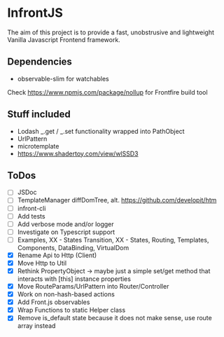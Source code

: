 # InfrontJS

The aim of this project is to provide a fast, unobstrusive and lightweight Vanilla Javascript Frontend framework.

## Dependencies

- observable-slim for watchables

Check
https://www.npmjs.com/package/nollup
for Frontfire build tool


## Stuff included

- Lodash _.get / _.set functionality wrapped into PathObject
- UrlPattern
- microtemplate 
- https://www.shadertoy.com/view/wlSSD3

## ToDos

- [ ] JSDoc
- [ ] TemplateManager diffDomTree, alt. https://github.com/developit/htm
- [ ] infront-cli
- [ ] Add tests
- [ ] Add verbose mode and/or logger
- [ ] Investigate on Typescript support
- [ ] Examples, XX - States Transition, XX - States, Routing, Templates, Components, DataBinding, VirtualDom
- [X] Rename Api to Http (Client)
- [x] Move Http to Util
- [x] Rethink PropertyObject -> maybe just a simple set/get method that interacts with [this] instance properties
- [x] Move RouteParams/UrlPattern into Router/Controller
- [x] Work on non-hash-based actions
- [x] Add Front.js observables
- [x] Wrap Functions to static Helper class
- [x] Remove is_default state because it does not make sense, use route array instead
